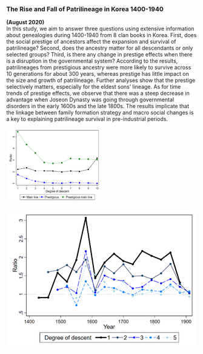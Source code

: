 ### The Rise and Fall of Patrilineage in Korea 1400-1940
**(August 2020)**
<br> In this study, we aim to answer three questions using extensive information about genealogies during 1400-1940 from 8 clan books in Korea. First, does the social prestige of ancestors affect the expansion and survival of patrilineage? Second, does the ancestry matter for all descendants or only selected groups? Third, is there any change in prestige effects when there is a disruption in the governmental system? According to the results, patrilineages from prestigious ancestry were more likely to survive across 10 generations for about 300 years, whereas prestige has little impact on the size and growth of patrilineage. Further analyses show that the prestige selectively matters, especially for the eldest sons’ lineage. As for time trends of prestige effects, we observe that there was a steep decrease in advantage when Joseon Dynasty was going through governmental disorders in the early 1600s and the late 1800s. The results implicate that the linkage between family formation strategy and macro social changes is a key to explaining patrilineage survival in pre-industrial periods.

<img src="/assets/abstract/patrilineage_fig1.png" width="250" height="200">

![fig2](/assets/abstract/patrilineage_fig2.png)
